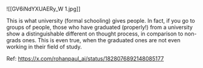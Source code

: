 ![[GV6iNdYXUAERy_W 1.jpg]]

This is what university (formal schooling) gives people. In fact, if you go to groups of people, those who have graduated (properly!) from a university show a distinguishable different on thought process, in comparison to non-grads ones. This is even true, when the graduated ones are not even working in their field of study.

Ref: https://x.com/rohanpaul_ai/status/1828076892148085177
